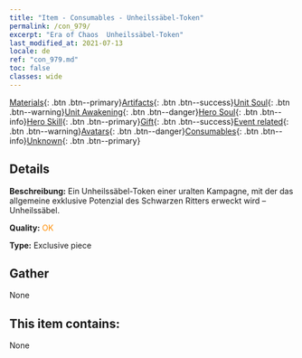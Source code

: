 ```yaml
---
title: "Item - Consumables - Unheilssäbel-Token"
permalink: /con_979/
excerpt: "Era of Chaos  Unheilssäbel-Token"
last_modified_at: 2021-07-13
locale: de
ref: "con_979.md"
toc: false
classes: wide
---
```

 [Materials](/ItemsDE/){: .btn .btn--primary}[Artifacts](/ItemsDE/Artifacts/){: .btn .btn--success}[Unit Soul](/ItemsDE/UnitSoul/){: .btn .btn--warning}[Unit Awakening](/ItemsDE/UnitAwakening/){: .btn .btn--danger}[Hero Soul](/ItemsDE/HeroSoul/){: .btn .btn--info}[Hero Skill](/ItemsDE/HeroSkill/){: .btn .btn--primary}[Gift](/ItemsDE/Gift/){: .btn .btn--success}[Event related](/ItemsDE/Events/){: .btn .btn--warning}[Avatars](/ItemsDE/Avatars/){: .btn .btn--danger}[Consumables](/ItemsDE/Consumables/){: .btn .btn--info}[Unknown](/ItemsDE/Unknown/){: .btn .btn--primary}

## Details
 **Beschreibung:** Ein Unheilssäbel-Token einer uralten Kampagne, mit der das allgemeine exklusive Potenzial des Schwarzen Ritters erweckt wird – Unheilssäbel.

 **Quality:** <span style="color: #FF8C00">OK</span>

 **Type:** Exclusive piece

## Gather

  None

## This item contains:

  None

